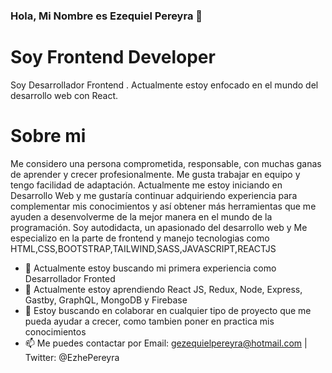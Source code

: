 ### Hola, Mi Nombre es Ezequiel Pereyra 👋

# Soy Frontend Developer
Soy Desarrollador Frontend . Actualmente estoy enfocado en el mundo del desarrollo web con React.

# Sobre mi
 Me considero una persona comprometida, responsable, con muchas ganas
          de aprender y crecer profesionalmente. Me gusta trabajar en equipo y
          tengo facilidad de adaptación.
          Actualmente me estoy iniciando en Desarrollo Web y me gustaría
          continuar adquiriendo experiencia para complementar mis conocimientos
          y así obtener más herramientas que me ayuden a desenvolverme de la
          mejor manera en el mundo de la programación.
          Soy autodidacta, un apasionado del desarrollo web y Me especializo en
          la parte de frontend y manejo tecnologias como
          HTML,CSS,BOOTSTRAP,TAILWIND,SASS,JAVASCRIPT,REACTJS
          
- 🔭 Actualmente estoy buscando mi primera experiencia como Desarrollador Fronted
- 🌱 Actualmente estoy aprendiendo React JS, Redux, Node, Express, Gastby, GraphQL, MongoDB y Firebase  
- 👯 Estoy buscando en colaborar en cualquier tipo de proyecto que me pueda ayudar a crecer, como tambien poner en practica mis conocimientos 
- 📫 Me puedes contactar por Email: gezequielpereyra@hotmail.com | Twitter: @EzhePereyra


